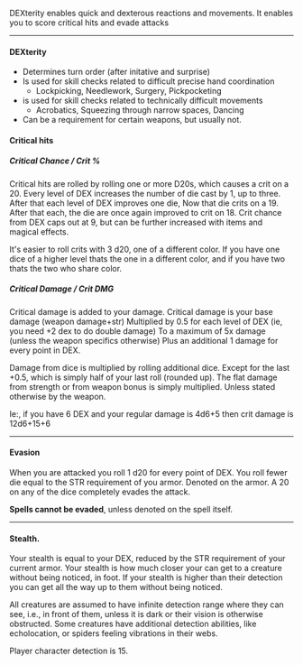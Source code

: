 DEXterity enables quick and dexterous reactions and movements. 
It enables you to score critical hits and evade attacks
___
#### DEXterity 
- Determines turn order (after initative and surprise)
- Is used for skill checks related to difficult precise hand coordination 
	- Lockpicking, Needlework, Surgery, Pickpocketing
- is used for skill checks related to technically difficult movements
	- Acrobatics, Squeezing through narrow spaces, Dancing 
- Can be a requirement for certain weapons, but usually not. 
#### Critical hits
##### Critical Chance / Crit %
Critical hits are rolled by rolling one or more D20s, which causes a crit on a 20.
Every level of DEX increases the number of die cast by 1, up to three.
After that each level of DEX improves one die, Now that die crits on a 19.
After that each, the die are once again improved to crit on 18.
Crit chance from DEX caps out at 9, but can be further increased with items and magical effects.

It's easier to roll crits with 3 d20, one of a different color. If you have one dice of a higher level thats the one in a different color, and if you have two thats the two who share color.
##### Critical Damage / Crit DMG
Critical damage is added to your damage.
Critical damage is your base damage (weapon damage+str)
Multiplied by 0.5 for each level of DEX (ie, you need +2 dex to do double damage)
	To a maximum of 5x damage (unless the weapon specifics otherwise)
Plus an additional 1 damage for every point in DEX.

Damage from dice is multiplied by rolling additional dice. 
Except for the last +0.5, which is simply half of your last roll (rounded up).
The flat damage from strength or from weapon bonus is simply multiplied.
Unless stated otherwise by the weapon. 

Ie:, if you have 6 DEX and your regular damage is 4d6+5 then crit damage is 12d6+15+6
___
#### Evasion 
When you are attacked you roll 1 d20 for every point of DEX. 
You roll fewer die equal to the STR requirement of you armor.
	Denoted on the armor.
A 20 on any of the dice completely evades the attack.

**Spells cannot be evaded**, unless denoted on the spell itself.
___
#### Stealth.
Your stealth is equal to your DEX, reduced by the STR requirement of your current armor. Your stealth is how much closer your can get to a creature without being noticed, in foot. If your stealth is higher than their detection you can get all the way up to them without being noticed. 

All creatures are assumed to have infinite detection range where they can see, i.e., in front of them, unless it is dark or their vision is otherwise obstructed. Some creatures have additional detection abilities, like echolocation, or spiders feeling vibrations in their webs.

Player character detection is 15.
